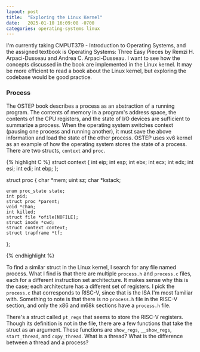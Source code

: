 ```yaml
---
layout: post
title:  "Exploring the Linux Kernel"
date:   2025-01-10 16:09:08 -0700
categories: operating-systems linux
---
```


I'm currently taking CMPUT379 - Introduction to Operating Systems, and the assigned textbook is Operating Systems: Three Easy Pieces by Remzi H. Arpaci-Dusseau and Andrea C. Arpaci-Dusseau. I want to see how the concepts discussed in the book are implemented in the Linux kernel. It may be more efficient to read a book about the Linux kernel, but exploring the codebase would be good practice.

### Process

The OSTEP book describes a process as an abstraction of a running program. The contents of memory in a program's address space, the contents of the CPU registers, and the state of I/O devices are sufficient to summarize a process. When the operating system switches context (pausing one process and running another), it must save the above information and load the state of the other process. OSTEP uses xv6 kernel as an example of how the operating system stores the state of a process. There are two structs, `context` and `proc`.

{% highlight C %}
struct context {
    int eip;
    int esp;
    int ebx;
    int ecx;
    int edx;
    int esi;
    int edi;
    int ebp;
};

struct proc {
    char *mem;
    uint sz;
    char *kstack;

    enum proc_state state;
    int pid;
    struct proc *parent;
    void *chan;
    int killed;
    struct file *ofile[NOFILE];
    struct inode *cwd;
    struct context context;
    struct trapframe *tf;
};

{% endhighlight %}

To find a similar struct in the Linux kernel, I search for any file named process. What I find is that there are multiple `process.h` and `process.c` files, each for a different instruction set architecture. It makes sense why this is the case; each architecture has a different set of registers. I pick the `process.c` that corresponds to RISC-V, since that is the ISA I'm most familiar with. Something to note is that there is no `process.h` file in the RISC-V section, and only the x86 and m68k sections have a `process.h` file.

There's a struct called `pt_regs` that seems to store the RISC-V registers. Though its definition is not in the file, there are a few functions that take the struct as an argument. These functions are `show_regs`, `__show_regs`, `start_thread`, and `copy_thread`. What is a thread? What is the difference between a thread and a process?

